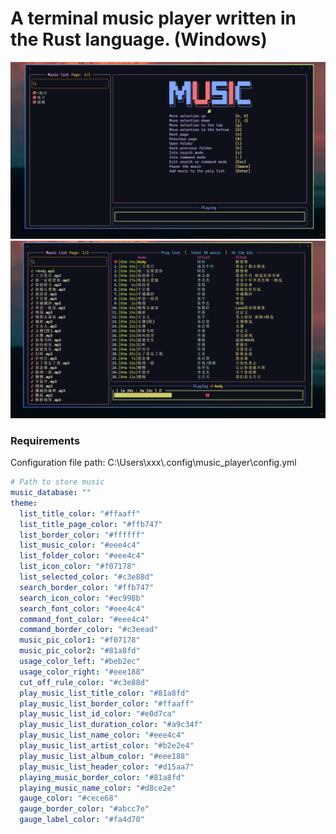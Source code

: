 # A terminal music player written in the Rust language. (Windows)

![running](./screenshots/run.png)
![playing](./screenshots/playing.png)

### Requirements
Configuration file path: C:\Users\xxx\\.config\music_player\config.yml
```yml
# Path to store music
music_database: ""
theme:
  list_title_color: "#ffaaff"
  list_title_page_color: "#ffb747"
  list_border_color: "#ffffff"
  list_music_color: "#eee4c4"
  list_folder_color: "#eee4c4"
  list_icon_color: "#f07178"
  list_selected_color: "#c3e88d"
  search_border_color: "#ffb747"
  search_icon_color: "#ec998b"
  search_font_color: "#eee4c4"
  command_font_color: "#eee4c4"
  command_border_color: "#c3eead"
  music_pic_color1: "#f07178"
  music_pic_color2: "#81a8fd"
  usage_color_left: "#beb2ec"
  usage_color_right: "#eee188"
  cut_off_rule_color: "#c3e88d"
  play_music_list_title_color: "#81a8fd"
  play_music_list_border_color: "#ffaaff"
  play_music_list_id_color: "#e0d7ca"
  play_music_list_duration_color: "#a9c34f"
  play_music_list_name_color: "#eee4c4"
  play_music_list_artist_color: "#b2e2e4"
  play_music_list_album_color: "#eee188"
  play_music_list_header_color: "#d15aa7"
  playing_music_border_color: "#81a8fd"
  playing_music_name_color: "#d8ce2e"
  gauge_color: "#cece68"
  gauge_border_color: "#abcc7e"
  gauge_label_color: "#fa4d70"
```
